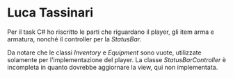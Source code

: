 # Luca Tassinari

Per il task C# ho riscritto le parti che riguardano il player, gli item arma e armatura, nonché il controller per la <em>StatusBar</em>.

Da notare che le classi <em>Inventory</em> e <em>Equipment</em> sono vuote, utilizzate solamente per l'implementazione del player.
La classe <em>StatusBarController</em> è incompleta in quanto dovrebbe aggiornare la view, qui non implementata.